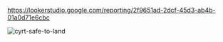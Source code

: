 https://lookerstudio.google.com/reporting/2f9651ad-2dcf-45d3-ab4b-01a0d71e6cbc

![cyrt-safe-to-land](https://github.com/user-attachments/assets/98e0a847-ffa6-4213-a29e-cbe8cab5abf4)
